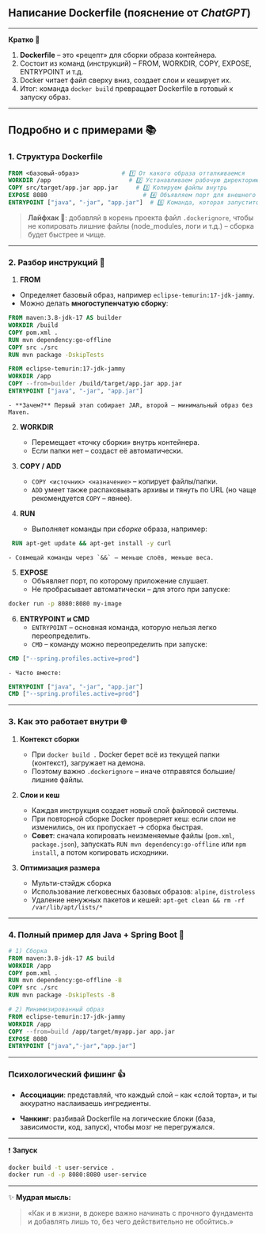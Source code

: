 ## Написание Dockerfile (пояснение от *ChatGPT*)

---
**Кратко 🚀**

1. **Dockerfile** – это «рецепт» для сборки образа контейнера.    
2. Состоит из команд (инструкций) – FROM, WORKDIR, COPY, EXPOSE, ENTRYPOINT и т.д.    
3. Docker читает файл сверху вниз, создает слои и кеширует их.    
4. Итог: команда `docker build` превращает Dockerfile в готовый к запуску образ.    

---
## Подробно и с примерами 📚
### 1. Структура Dockerfile
```dockerfile
FROM <базовый-образ>            # 1️⃣ От какого образа отталкиваемся
WORKDIR /app                      # 2️⃣ Устанавливаем рабочую директорию
COPY src/target/app.jar app.jar     # 3️⃣ Копируем файлы внутрь
EXPOSE 8080                           # 4️⃣ Объявляем порт для внешнего доступа
ENTRYPOINT ["java", "-jar", "app.jar"]  # 5️⃣ Команда, которая запустится внутри контейнера
```

> **Лайфхак 🎯**: добавляй в корень проекта файл `.dockerignore`, чтобы не копировать лишние файлы (node_modules, логи и т.д.) – сборка будет быстрее и чище.

---
### 2. Разбор инструкций 🧐

1. **FROM**    
- Определяет базовый образ, например `eclipse-temurin:17-jdk-jammy`.
- Можно делать **многоступенчатую сборку**:
```dockerfile
FROM maven:3.8-jdk-17 AS builder
WORKDIR /build
COPY pom.xml .
RUN mvn dependency:go-offline
COPY src ./src
RUN mvn package -DskipTests

FROM eclipse-temurin:17-jdk-jammy
WORKDIR /app
COPY --from=builder /build/target/app.jar app.jar
ENTRYPOINT ["java", "-jar", "app.jar"]
```
	- **Зачем?** Первый этап собирает JAR, второй – минимальный образ без Maven.
       
2. **WORKDIR**    
	- Перемещает «точку сборки» внутрь контейнера.        
	- Если папки нет – создаст её автоматически.
    
3. **COPY / ADD**    
    - `COPY <источник> <назначение>` – копирует файлы/папки.        
    - `ADD` умеет также распаковывать архивы и тянуть по URL (но чаще рекомендуется `COPY` – явнее).
    
4. **RUN**    
    - Выполняет команды при _сборке_ образа, например:        
```dockerfile
 RUN apt-get update && apt-get install -y curl
```
	- Совмещай команды через `&&` – меньше слоёв, меньше веса.
    
5. **EXPOSE**
    - Объявляет порт, по которому приложение слушает.        
    - Не пробрасывает автоматически – для этого при запуске:
```bash
docker run -p 8080:8080 my-image
```
	
6. **ENTRYPOINT и CMD**    
    - `ENTRYPOINT` – основная команда, которую нельзя легко переопределить.        
    - `CMD` – команду можно переопределить при запуске:
```dockerfile
CMD ["--spring.profiles.active=prod"]
```
	- Часто вместе:
```dockerfile
ENTRYPOINT ["java", "-jar", "app.jar"]
CMD ["--spring.profiles.active=prod"]
```
   
---
### 3. Как это работает внутри 🌐

1. **Контекст сборки**    
    - При `docker build .` Docker берет всё из текущей папки (контекст), загружает на демона.        
    - Поэтому важно `.dockerignore` – иначе отправятся большие/лишние файлы.
    
2. **Слои и кеш**    
    - Каждая инструкция создает новый слой файловой системы.        
    - При повторной сборке Docker проверяет кеш: если слои не изменились, он их пропускает → сборка быстрая.        
    - **Совет**: сначала копировать неизменяемые файлы (`pom.xml`, `package.json`), запускать `RUN mvn dependency:go-offline` или `npm install`, а потом копировать исходники.
    
3. **Оптимизация размера**    
    - Мульти-стэйдж сборка        
    - Использование легковесных базовых образов: `alpine`, `distroless`        
    - Удаление ненужных пакетов и кешей: `apt-get clean && rm -rf /var/lib/apt/lists/*`        

---
### 4. Полный пример для Java + Spring Boot 🌿

```dockerfile
# 1) Сборка
FROM maven:3.8-jdk-17 AS build
WORKDIR /app
COPY pom.xml .
RUN mvn dependency:go-offline -B
COPY src ./src
RUN mvn package -DskipTests -B

# 2) Минимизированный образ
FROM eclipse-temurin:17-jdk-jammy
WORKDIR /app
COPY --from=build /app/target/myapp.jar app.jar
EXPOSE 8080
ENTRYPOINT ["java","-jar","app.jar"]
```

---
### Психологический фишинг 👍

- **Ассоциации**: представляй, что каждый слой – как «слой торта», и ты аккуратно наслаиваешь ингредиенты.
    
- **Чанкинг**: разбивай Dockerfile на логические блоки (база, зависимости, код, запуск), чтобы мозг не перегружался.
    

---

❗ **Запуск**
```bash
docker build -t user-service .  
docker run -d -p 8080:8080 user-service
```

---

✨ **Мудрая мысль:**

> «Как и в жизни, в докере важно начинать с прочного фундамента и добавлять лишь то, без чего действительно не обойтись.»
